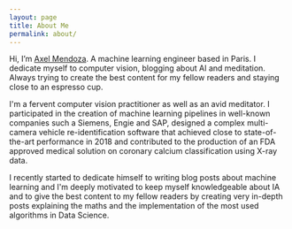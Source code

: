 ```yaml
---
layout: page
title: About Me
permalink: about/
---
```

Hi, I’m [Axel Mendoza](https://www.linkedin.com/in/axel-mendoza-298608121/). A machine learning engineer based in Paris. I dedicate myself to computer vision, blogging about AI and meditation. Always trying to create the best content for my fellow readers and staying close to an espresso cup.

I'm a fervent computer vision practitioner as well as an avid meditator.
I participated in the creation of machine learning pipelines in well-known companies such a Siemens, Engie and SAP, designed a complex multi-camera vehicle re-identification software that achieved close to state-of-the-art performance in 2018 and contributed to the production of an FDA approved medical solution on coronary calcium classification using X-ray data.

I recently started to dedicate himself to writing blog posts about machine learning and I'm deeply motivated to keep myself knowledgeable about IA and to give the best content to my fellow readers by creating very in-depth posts explaining the maths and the implementation of the most used algorithms in Data Science.

